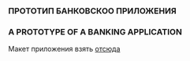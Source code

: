 ### ПРОТОТИП БАНКОВСКОО ПРИЛОЖЕНИЯ ###
### A PROTOTYPE OF A BANKING APPLICATION ###

Макет приложения взять [отсюда](https://www.figma.com/community/file/974284148399607335/bank-app-ios-ui-kit)
